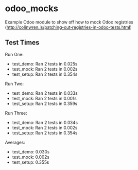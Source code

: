 # odoo_mocks
Example Odoo module to show off how to mock Odoo registries (http://colinwren.is/patching-out-registries-in-odoo-tests.html)

## Test Times
Run One:
 - test_demo:  Ran 2 tests in 0.025s
 - test_mock:  Ran 2 tests in 0.002s
 - test_setup: Ran 2 tests in 0.354s
 
Run Two:
 - test_demo:  Ran 2 tests in 0.033s
 - test_mock:  Ran 2 tests in 0.001s
 - test_setup: Ran 2 tests in 0.359s
 
Run Three:
 - test_demo:  Ran 2 tests in 0.034s
 - test_mock:  Ran 2 tests in 0.002s
 - test_setup: Ran 2 tests in 0.354s
 
Averages:
 - test_demo:  0.030s
 - test_mock:  0.002s
 - test_setup: 0.355s